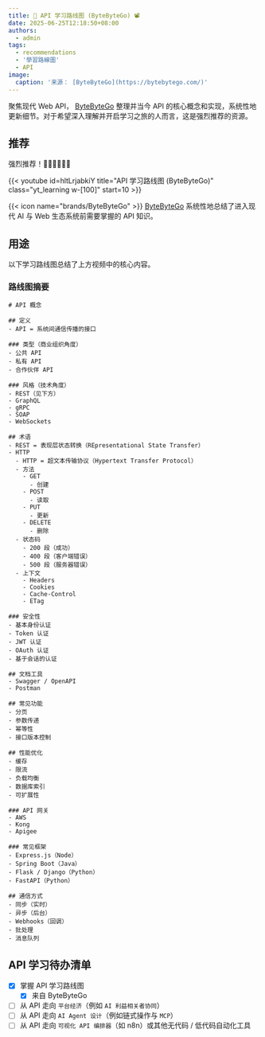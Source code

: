 ```yaml
---
title: 🛂 API 学习路线图 (ByteByteGo) 📽
date: 2025-06-25T12:18:50+08:00
authors:
  - admin
tags:
  - recommendations
  - '學習路線圖'
  - API
image:
  caption: '来源： [ByteByteGo](https://bytebytego.com/)'
---
```


聚焦现代 Web API， [ByteByteGo](https://bytebytego.com/)  整理并当今 API 的核心概念和实现，系统性地更新细节。对于希望深入理解并开启学习之旅的人而言，这是强烈推荐的资源。

<!-- more -->

## 推荐

强烈推荐！👍🏽👍🏻👍🏿

{{< youtube id=hltLrjabkiY title="API 学习路线图 (ByteByteGo)" class="yt_learning w-[100]" start=10 >}}

{{< icon name="brands/ByteByteGo" >}} [ByteByteGo](https://bytebytego.com/) 系统性地总结了进入现代 AI 与 Web 生态系统前需要掌握的 API 知识。

## 用途

以下学习路线图总结了上方视频中的核心内容。

### 路线图摘要

```markmap {height="480px"}
# API 概念

## 定义
- API = 系统间通信传播的接口

### 类型（商业组织角度）
- 公共 API
- 私有 API
- 合作伙伴 API

### 风格（技术角度）
- REST（见下方）
- GraphQL
- gRPC
- SOAP
- WebSockets

## 术语
- REST = 表现层状态转换（REpresentational State Transfer）
- HTTP
  - HTTP = 超文本传输协议（Hypertext Transfer Protocol）
  - 方法
    - GET
      - 创建
    - POST
      - 读取
    - PUT
      - 更新
    - DELETE
      - 删除
  - 状态码
    - 200 段（成功）
    - 400 段（客户端错误）
    - 500 段（服务器错误）
  - 上下文
    - Headers
    - Cookies
    - Cache-Control
    - ETag

### 安全性
- 基本身份认证
- Token 认证
- JWT 认证
- OAuth 认证
- 基于会话的认证

## 文档工具
- Swagger / OpenAPI
- Postman

## 常见功能
- 分页
- 参数传递
- 幂等性
- 接口版本控制

## 性能优化
- 缓存
- 限流
- 负载均衡
- 数据库索引
- 可扩展性

### API 网关
- AWS
- Kong
- Apigee

### 常见框架
- Express.js（Node）
- Spring Boot（Java）
- Flask / Django（Python）
- FastAPI（Python）

## 通信方式
- 同步（实时）
- 异步（后台）
- Webhooks（回调）
- 批处理
- 消息队列
```

## API 学习待办清单

- [x] 掌握 API 学习路线图
    - [x] 来自 ByteByteGo
- [ ] 从 API 走向 `平台经济`（例如 `AI 利益相关者协同`）
- [ ] 从 API 走向 `AI Agent 设计`（例如链式操作与 `MCP`）
- [ ] 从 API 走向 `可视化 API 编排器`（如 n8n）或其他无代码 / 低代码自动化工具
